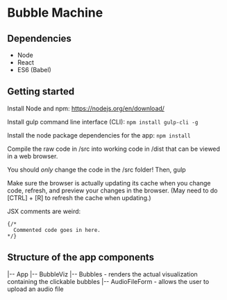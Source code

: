# Bubble Machine

## Dependencies

* Node
* React
* ES6 (Babel)




## Getting started

Install Node and npm: https://nodejs.org/en/download/

Install gulp command line interface (CLI): `npm install gulp-cli -g`

Install the node package dependencies for the app: `npm install`

Compile the raw code in /src into working code in /dist that can be viewed in
a web browser.


You should _only_ change the code in the /src folder!  Then, gulp

Make sure the browser is actually updating its cache when you change code, refresh,
and preview your changes in the browser. (May need to do [CTRL] + [R] to refresh the
cache when updating.)


JSX comments are weird:
```
{/*
  Commented code goes in here.
*/}
```


## Structure of the app components

|-- App
    |-- BubbleViz
        |-- Bubbles - renders the actual visualization containing the clickable bubbles
        |-- AudioFileForm - allows the user to upload an audio file
